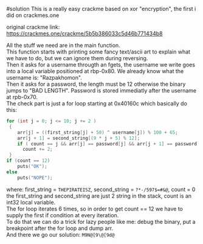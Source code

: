 #solution
This is a really easy crackme based on xor "encryption", the first i did on crackmes.one

original crackme link: https://crackmes.one/crackme/5b5b386033c5d46b771434b8

All the stuff we need are in the main function.<br/>
This function starts with printing some fancy text/ascii art to explain what we have to do, but we can ignore them during reversing.<br/>
Then it asks for a username througth an fgets, the username we write goes into a local variable positioned at rbp-0x80. We already know what the username is: "Razpakhomon".<br/>
Then it asks for a password, the length must be 12 otherwise the binary jumps to "BAD LENGTH". Password is stored immediatly after the username at rpb-0x70.<br/>
The check part is just a for loop starting at 0x40160c which basically do this:

```c
for (int j = 0; j <= 10; j += 2 )
 {
    arr[j] = ((first_string[j] + 50) ^ username[j]) % 100 + 65;
    arr[j + 1] = second_string[(9 * j + 5) % 12];
    if ( count == j && arr[j] == password[j] && arr[j + 1] == password[j + 1] )
      count += 2;
 }
if (count == 12)
	puts("OK");
else
	puts("NOPE");
```

where: first_string = ```THEPIRATEISZ```, second_string = ```?*-/597$=#&@```, count = 0<br/>
the first_string and second_string are just 2 string in the stack, count is an int32 local variable.<br/>
The for loop iterates 6 times, so in order to get count == 12 we have to supply the first if condition at every iteration.<br/>
To do that we can do a trick for lazy people like me: debug the binary, put a breakpoint after the for loop and dump arr.<br/>
And there we go our solution: ```M9N@[9\@[9d@```
